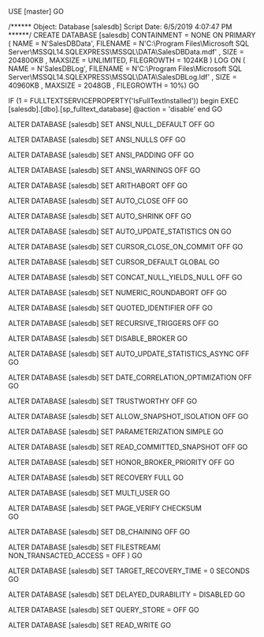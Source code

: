 USE [master]
GO

/****** Object:  Database [salesdb]    Script Date: 6/5/2019 4:07:47 PM ******/
CREATE DATABASE [salesdb]
 CONTAINMENT = NONE
 ON  PRIMARY 
( NAME = N'SalesDBData', FILENAME = N'C:\Program Files\Microsoft SQL Server\MSSQL14.SQLEXPRESS\MSSQL\DATA\SalesDBData.mdf' , SIZE = 204800KB , MAXSIZE = UNLIMITED, FILEGROWTH = 1024KB )
 LOG ON 
( NAME = N'SalesDBLog', FILENAME = N'C:\Program Files\Microsoft SQL Server\MSSQL14.SQLEXPRESS\MSSQL\DATA\SalesDBLog.ldf' , SIZE = 40960KB , MAXSIZE = 2048GB , FILEGROWTH = 10%)
GO

IF (1 = FULLTEXTSERVICEPROPERTY('IsFullTextInstalled'))
begin
EXEC [salesdb].[dbo].[sp_fulltext_database] @action = 'disable'
end
GO

ALTER DATABASE [salesdb] SET ANSI_NULL_DEFAULT OFF 
GO

ALTER DATABASE [salesdb] SET ANSI_NULLS OFF 
GO

ALTER DATABASE [salesdb] SET ANSI_PADDING OFF 
GO

ALTER DATABASE [salesdb] SET ANSI_WARNINGS OFF 
GO

ALTER DATABASE [salesdb] SET ARITHABORT OFF 
GO

ALTER DATABASE [salesdb] SET AUTO_CLOSE OFF 
GO

ALTER DATABASE [salesdb] SET AUTO_SHRINK OFF 
GO

ALTER DATABASE [salesdb] SET AUTO_UPDATE_STATISTICS ON 
GO

ALTER DATABASE [salesdb] SET CURSOR_CLOSE_ON_COMMIT OFF 
GO

ALTER DATABASE [salesdb] SET CURSOR_DEFAULT  GLOBAL 
GO

ALTER DATABASE [salesdb] SET CONCAT_NULL_YIELDS_NULL OFF 
GO

ALTER DATABASE [salesdb] SET NUMERIC_ROUNDABORT OFF 
GO

ALTER DATABASE [salesdb] SET QUOTED_IDENTIFIER OFF 
GO

ALTER DATABASE [salesdb] SET RECURSIVE_TRIGGERS OFF 
GO

ALTER DATABASE [salesdb] SET  DISABLE_BROKER 
GO

ALTER DATABASE [salesdb] SET AUTO_UPDATE_STATISTICS_ASYNC OFF 
GO

ALTER DATABASE [salesdb] SET DATE_CORRELATION_OPTIMIZATION OFF 
GO

ALTER DATABASE [salesdb] SET TRUSTWORTHY OFF 
GO

ALTER DATABASE [salesdb] SET ALLOW_SNAPSHOT_ISOLATION OFF 
GO

ALTER DATABASE [salesdb] SET PARAMETERIZATION SIMPLE 
GO

ALTER DATABASE [salesdb] SET READ_COMMITTED_SNAPSHOT OFF 
GO

ALTER DATABASE [salesdb] SET HONOR_BROKER_PRIORITY OFF 
GO

ALTER DATABASE [salesdb] SET RECOVERY FULL 
GO

ALTER DATABASE [salesdb] SET  MULTI_USER 
GO

ALTER DATABASE [salesdb] SET PAGE_VERIFY CHECKSUM  
GO

ALTER DATABASE [salesdb] SET DB_CHAINING OFF 
GO

ALTER DATABASE [salesdb] SET FILESTREAM( NON_TRANSACTED_ACCESS = OFF ) 
GO

ALTER DATABASE [salesdb] SET TARGET_RECOVERY_TIME = 0 SECONDS 
GO

ALTER DATABASE [salesdb] SET DELAYED_DURABILITY = DISABLED 
GO

ALTER DATABASE [salesdb] SET QUERY_STORE = OFF
GO

ALTER DATABASE [salesdb] SET  READ_WRITE 
GO

